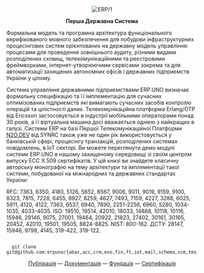 
<p align="center">
<picture>
<source media="(prefers-color-scheme: dark)" srcset="https://tonpa.guru/stream/2023/ERP.svg">
<img src="https://tonpa.guru/stream/2023/ERP.svg" alt="ERP/1">
</picture>
</p>

<p align="center"><strong> Перша Державна Система </strong></p>

<p>Формальна модель та програмна архітектура
функціонального верифікованого мовного забезпечення
для побудови інфраструктурних процесінгових систем
орієнтованих на державну модель управління:
процесами для проведення зовнішнього аудиту,
різними видами розподілених сховищ,
телекомунікаційними та реєстровими фреймворками,
інтернет-утворюючими сервісами зокрема та для
автоматизації захищених автономних офісів і
державних підприємств України у цілому.</p>

<p>Система управління державними підприємствами ERP.UNO визначає формальну специфікацію та її
імплементацію для сучасних оптимізованих підприємств які вимагають сучасних засобів
контролю операцій та цілістності даних. Телекомунікаційна платформа Erlang/OTP від Ericsson 
застосовується в індустрії мобільними операторами понад 30 років, а її віртуальна машина досі
вважається однією з найкращих в галузі. Системи ERP на базі Першої Телекомунікаційної
Платформи <a href="https://github.com/synrc">N2O.DEV</a> від SYNRC також уже не один рік
використовується у банківській сфері, процесінгу транзакцій, розподілених
системах повідомлень, в IoT секторі. Ви можете переглянути демо модулі системи ERP.UNO в
нашому захищеному середовищі зі своїм центром випуску ECC X.509 сертифікатів. У цій книзі ви
знайдете класичну авторську монографію на тему архітектури та імплементації такої системи,
побудованої на міжнародних та державних стандартах України:</p>

<p>RFC: 7363, 6350, 4180, 5126, 5652, 8567, 9006, 9011, 9019, 9159,
9100, 8323, 7815, 7228, 6455, 8927, 8259, 4627, 7493, 7159, 4227,
3288, 6025, 5911, 4120, 4122, 7363, 6537, 6940, 7890, 2251-2256,
6960, 5280, 1034-1035, 4033-4035. ISO: 19510, 19514, 42010, 18033, 14888, 10118, 10116, 15946, 29146,
9075, 27001, 19464, 20922, 21823, 27402, 30161, 30165, 20452,
42010, 19501, 19505, 8824-8825.
NIST: 800-162. ДСТУ: 28147, 15946, 9798, 4145, 319-422, 319-122.</p>

```

  git clone git@github.com:erpuno/{abac,acc,crm,exo,fin,ft,iot,mail,schema,scm,tms,wms,sample}

```

<p align="center">
<a href="https://axiosis.top/sep/">Публікація</a> —
<a href="https://erp.uno/">Документація</a> —
<a href="https://n2o.dev/ua/">Фундація</a> —
<a href="https://n2o.dev/ua/pro/">Сертифікація</a>
</p>
